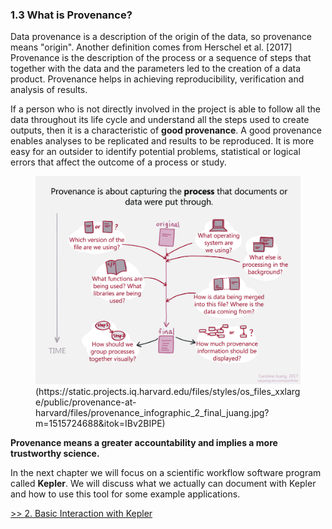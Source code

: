 ### 1.3 What is Provenance?
Data provenance is a description of the origin of the data, so provenance means "origin".
Another definition comes from Herschel et al. [2017] Provenance is the description of the process or a sequence of steps that together with the data and the parameters led to the creation of a data product.
Provenance helps in achieving reproducibility, verification and analysis of results.

If a person who is not directly involved in the project is able to follow all the data throughout its life cycle and understand all the steps used to create outputs, then it is a characteristic of **good provenance**. A good provenance enables analyses to be replicated and results to be reproduced. It is more easy for an outsider to identify potential problems, statistical or logical errors that affect the outcome of a process or study.

<p float="middle">
  <figure>
    <img src="./Pictures/provenance.jpg"/>
    <figcaption>(https://static.projects.iq.harvard.edu/files/styles/os_files_xxlarge/public/provenance-at-harvard/files/provenance_infographic_2_final_juang.jpg?m=1515724688&itok=IBv2BIPE)</figcaption>
  </figure>
</p>

**Provenance means a greater accountability and implies a more trustworthy science.**

In the next chapter we will focus on a scientific workflow software program called **Kepler**. We will discuss what we actually can document with Kepler and how to use this tool for some example applications.

[>> 2. Basic Interaction with Kepler](./2_kepler_intro.md)
